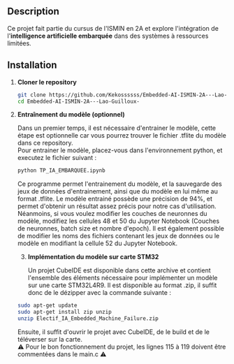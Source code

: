 ## Description
Ce projet fait partie du cursus de l'ISMIN en 2A et explore l'intégration de l'**intelligence artificielle embarquée** dans des systèmes à ressources limitées.

## Installation
1. **Cloner le repository**
   ```sh
   git clone https://github.com/Kekossssss/Embedded-AI-ISMIN-2A---Lao-Guilloux-.git
   cd Embedded-AI-ISMIN-2A---Lao-Guilloux-
   ```

2. **Entraînement du modèle (optionnel)**

   Dans un premier temps, il est nécessaire d'entrainer le modèle, cette étape est optionnelle car vous pourrez trouver le fichier .tflite du modèle dans ce repository.  
   Pour entrainer le modèle, placez-vous dans l'environnement python, et executez le fichier suivant :
   ```sh
   python TP_IA_EMBARQUEE.ipynb
   ```
   Ce programme permet l'entrainement du modèle, et la sauvegarde des jeux de données d'entrainement, ainsi que du modèle en lui même au format .tflite.
   Le modèle entrainé possède une précision de 94%, et permet d'obtenir un résultat assez précis pour notre cas d'utilisation. Néanmoins, si vous voulez modifier les couches de neuronnes du modèle, modifiez les cellules 48 et 50 du Jupyter Notebook (Couches de neuronnes, batch size et nombre d'epoch).
   Il est également possible de modifier les noms des fichiers contenant les jeux de données ou le modèle en modifiant la cellule 52 du Jupyter Notebook.

   3. **Implémentation du modèle sur carte STM32**
  
      Un projet CubeIDE est disponible dans cette archive et contient l'ensemble des éléments nécessaire pour implémenter un modèle sur une carte STM32L4R9. Il est disponible au format .zip, il suffit donc de le dézipper avec la commande suivante :
   ```sh
   sudo apt-get update
   sudo apt-get install zip unzip
   unzip Electif_IA_Embedded_Machine_Failure.zip
   ```
   Ensuite, il suffit d'ouvrir le projet avec CubeIDE, de le build et de le téléverser sur la carte.  
⚠️ Pour le bon fonctionnement du projet, les lignes 115 à 119 doivent être commentées dans le main.c ⚠️

